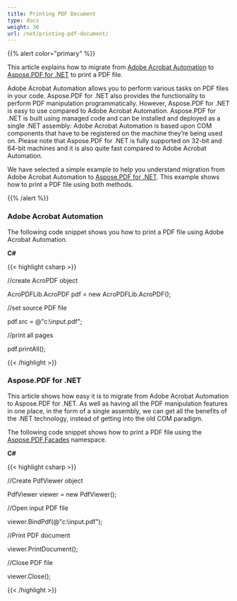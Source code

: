 ```yaml
---
title: Printing PDF Document
type: docs
weight: 30
url: /net/printing-pdf-document/
---
```


{{% alert color="primary" %}} 

This article explains how to migrate from [Adobe Acrobat Automation](/pdf/net/printing-pdf-document-html/) to [Aspose.PDF for .NET](/pdf/net/printing-pdf-document-html/) to print a PDF file.

Adobe Acrobat Automation allows you to perform various tasks on PDF files in your code. Aspose.PDF for .NET also provides the functionality to perform PDF manipulation programmatically. However, Aspose.PDF for .NET is easy to use compared to Adobe Acrobat Automation. Aspose.PDF for .NET is built using managed code and can be installed and deployed as a single .NET assembly: Adobe Acrobat Automation is based upon COM components that have to be registered on the machine they’re being used on. Please note that Aspose.PDF for .NET is fully supported on 32-bit and 64-bit machines and it is also quite fast compared to Adobe Acrobat Automation.

We have selected a simple example to help you understand migration from Adobe Acrobat Automation to [Aspose.PDF for .NET](/pdf/net/home-html/). This example shows how to print a PDF file using both methods.

{{% /alert %}} 
### **Adobe Acrobat Automation**
The following code snippet shows you how to print a PDF file using Adobe Acrobat Automation.

**C#**

{{< highlight csharp >}}

 //create AcroPDF object

AcroPDFLib.AcroPDF pdf = new AcroPDFLib.AcroPDF();

//set source PDF file

pdf.src = @"c:\input.pdf";

//print all pages

pdf.printAll();



{{< /highlight >}}
### **Aspose.PDF for .NET**
This article shows how easy it is to migrate from Adobe Acrobat Automation to Aspose.PDF for .NET. As well as having all the PDF manipulation features in one place, in the form of a single assembly, we can get all the benefits of the .NET technology, instead of getting into the old COM paradigm.

The following code snippet shows how to print a PDF file using the [Aspose.PDF.Facades](/pages/createpage.action?spaceKey=pdfnet&title=Aspose.PDF.Facades+namespace&linkCreation=true&fromPageId=7118242) namespace.

**C#**

{{< highlight csharp >}}

 //Create PdfViewer object

PdfViewer viewer = new PdfViewer();

//Open input PDF file

viewer.BindPdf(@"c:\input.pdf");

//Print PDF document

viewer.PrintDocument();

//Close PDF file

viewer.Close();



{{< /highlight >}}

